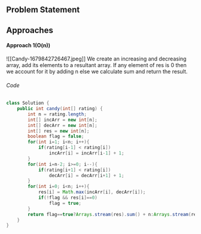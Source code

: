 ## Problem Statement

## Approaches
#### Approach 1(O(n))
![[Candy-1679842726467.jpeg]]
We create an increasing and decreasing array, add its elements to a resultant array.
If any element of res is 0 then we account for it by adding n else we calculate sum and return the result.

###### Code
```java
class Solution {
    public int candy(int[] rating) {
        int n = rating.length;
        int[] incArr = new int[n];
        int[] decArr = new int[n];
        int[] res = new int[n];
        boolean flag = false;
        for(int i=1; i<n; i++){
            if(rating[i-1] < rating[i])
                incArr[i] = incArr[i-1] + 1;
        }
        for(int i=n-2; i>=0; i--){
            if(rating[i+1] < rating[i])
                decArr[i] = decArr[i+1] + 1;
        }
        for(int i=0; i<n; i++){
            res[i] = Math.max(incArr[i], decArr[i]);
            if(!flag && res[i]==0)
                flag = true;
        }
        return flag==true?Arrays.stream(res).sum() + n:Arrays.stream(res).sum();
    }
}
```